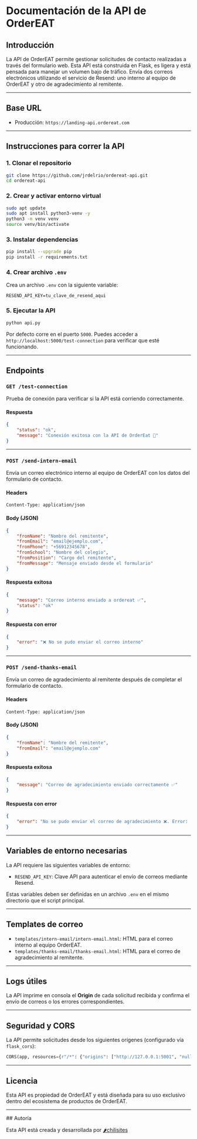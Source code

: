 # Documentación de la API de OrderEAT

## Introducción

La API de OrderEAT permite gestionar solicitudes de contacto realizadas a través del formulario web. Esta API está construida en Flask, es ligera y está pensada para manejar un volumen bajo de tráfico. Envía dos correos electrónicos utilizando el servicio de Resend: uno interno al equipo de OrderEAT y otro de agradecimiento al remitente.

---

## Base URL

- Producción: `https://landing-api.ordereat.com`

---

## Instrucciones para correr la API

### 1. Clonar el repositorio

```bash
git clone https://github.com/jrdelrio/ordereat-api.git
cd ordereat-api
```

### 2. Crear y activar entorno virtual

```bash
sudo apt update
sudo apt install python3-venv -y
python3 -m venv venv
source venv/bin/activate
```

### 3. Instalar dependencias

```bash
pip install --upgrade pip
pip install -r requirements.txt
```

### 4. Crear archivo `.env`

Crea un archivo `.env` con la siguiente variable:

```env
RESEND_API_KEY=tu_clave_de_resend_aqui
```

### 5. Ejecutar la API

```bash
python api.py
```

Por defecto corre en el puerto `5000`. Puedes acceder a `http://localhost:5000/test-connection` para verificar que esté funcionando.

---

## Endpoints

### `GET /test-connection`

Prueba de conexión para verificar si la API está corriendo correctamente.

#### Respuesta

```json
{
    "status": "ok",
    "message": "Conexión exitosa con la API de OrderEat 🚀"
}
```

---

### `POST /send-intern-email`

Envía un correo electrónico interno al equipo de OrderEAT con los datos del formulario de contacto.

#### Headers

```
Content-Type: application/json
```

#### Body (JSON)

```json
{
    "fromName": "Nombre del remitente",
    "fromEmail": "email@ejemplo.com",
    "fromPhone": "+56912345678",
    "fromSchool": "Nombre del colegio",
    "fromPosition": "Cargo del remitente",
    "fromMessage": "Mensaje enviado desde el formulario"
}
```

#### Respuesta exitosa

```json
{
    "message": "Correo interno enviado a ordereat ✅",
    "status": "ok"
}
```

#### Respuesta con error

```json
{
    "error": "❌ No se pudo enviar el correo interno"
}
```

---

### `POST /send-thanks-email`

Envía un correo de agradecimiento al remitente después de completar el formulario de contacto.

#### Headers

```
Content-Type: application/json
```

#### Body (JSON)

```json
{
    "fromName": "Nombre del remitente",
    "fromEmail": "email@ejemplo.com"
}
```

#### Respuesta exitosa

```json
{
    "message": "Correo de agradecimiento enviado correctamente ✅"
}
```

#### Respuesta con error

```json
{
    "error": "No se pudo enviar el correo de agradecimiento ❌. Error: {str(e)}"
}
```

---

## Variables de entorno necesarias

La API requiere las siguientes variables de entorno:

- `RESEND_API_KEY`: Clave API para autenticar el envío de correos mediante Resend.

Estas variables deben ser definidas en un archivo `.env` en el mismo directorio que el script principal.

---

## Templates de correo

- `templates/intern-email/intern-email.html`: HTML para el correo interno al equipo OrderEAT.
- `templates/thanks-email/thanks-email.html`: HTML para el correo de agradecimiento al remitente.

---

## Logs útiles

La API imprime en consola el **Origin** de cada solicitud recibida y confirma el envío de correos o los errores correspondientes.

---

## Seguridad y CORS

La API permite solicitudes desde los siguientes orígenes (configurado vía `flask_cors`):

```python
CORS(app, resources={r"/*": {"origins": ["http://127.0.0.1:5001", "null"]}})
```

---

## Licencia

Esta API es propiedad de OrderEAT y está diseñada para su uso exclusivo dentro del ecosistema de productos de OrderEAT.

---

## Autoría

Esta API está creada y desarrollada por [🌶️chilisites](https://chilisites.com/)